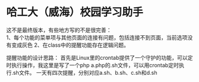 # 哈工大（威海）校园学习助手

这不是最终版本，有些地方写的不是很完善：<br />
1、每个功能的菜单项与其他页面的连接有问题，包括连接不到页面，当前选项没有变成灰色
2、在class中的提醒功能存在逻辑问题。

提醒功能的设计思路：
首先是Linux里的crontab提供了一个守护的功能，可以定时执行操作，我这里是写了一个php a.php的.sh文件，可以用crontab定时执行.sh文件。
一天有四次提醒，分别对应a.sh、b.sh、c.sh和d.sh
